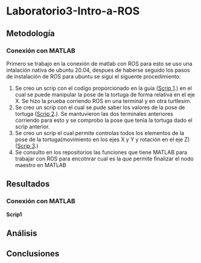 # Laboratorio3-Intro-a-ROS

## Metodología
### Conexión con MATLAB
Primero se trabajo en la conexión de matlab con ROS para esto se uso una intalación nativa de ubuntu 20.04, despues de haberse seguido los pasos de instalación de ROS para ubuntu se sigui el siguente procedimiento:
1. Se creo un scrip con el codigo proporcionado en la guia ([Scrip 1](https://github.com/anhernadezdu/Laboratorio3-Intro-a-ROS/blob/main/MatlabLab3.m).) en el cual se puede manipular la pose de la tortuga de forma relativa en el eje X. Se hizo la prueba corriendo ROS en una terminal y en otra turtlesim.
2. Se creo un scrip con el cual se pude saber los valores de la pose de tortuga ([Scrip 2](https://github.com/anhernadezdu/Laboratorio3-Intro-a-ROS/blob/main/MatlabLab3_2.m).). Se mantuvieron las dos terminales anteriores corriendo para esto y se comprobo la pose que tenia la tortuga dado el scrip anterior.
3. Se creo un scrip el cual permite controlas todos los elementos de la pose de la tortuga(movimiento en los ejes X y Y y rotación en el eje Z) ([Scrip 3](https://github.com/anhernadezdu/Laboratorio3-Intro-a-ROS/blob/main/MatlabLab3_3.m).)
4. Se consulto en los repositorios las funciones que tiene MATLAB para trabajar con ROS para encotnrar cual es la que permite finalizar el nodo maestro en MATLAB

## Resultados
### Conexión con MATLAB
**Scrip1**

## Análisis

## Conclusiones
